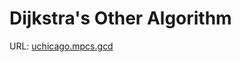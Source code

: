 # Dijkstra's Other Algorithm
URL: [uchicago.mpcs.gcd](https://uchicago.kattis.com/problems/uchicago.mpcs.gcd)